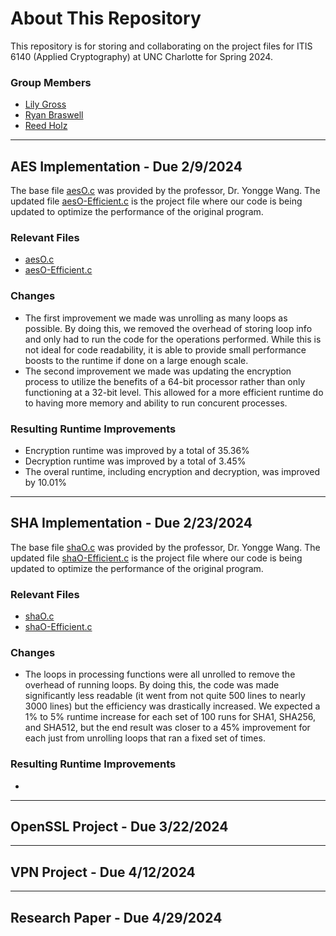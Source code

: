 # About This Repository
This repository is for storing and collaborating on the project files for ITIS 6140 (Applied Cryptography) at UNC Charlotte for Spring 2024.
### Group Members
- [Lily Gross](https://github.com/AppalachianMounta1n)
- [Ryan Braswell](https://github.com/braswellry67)
- [Reed Holz](https://github.com/reedholz)

***
## AES Implementation - Due 2/9/2024
The base file [aesO.c](https://github.com/AppalachianMounta1n/ITIS-6240-Projects/blob/main/AES%20Implementation/aesO.c) was provided by the professor, Dr. Yongge Wang. The updated file [aesO-Efficient.c](https://github.com/AppalachianMounta1n/ITIS-6240-Projects/blob/main/AES%20Implementation/aesO%20-%20Efficient.c) is the project file where our code is being updated to optimize the performance of the original program.

### Relevant Files
- [aesO.c](https://github.com/AppalachianMounta1n/ITIS-6240-Projects/blob/main/AES%20Implementation/aesO.c)
- [aesO-Efficient.c](https://github.com/AppalachianMounta1n/ITIS-6240-Projects/blob/main/AES%20Implementation/aesO%20-%20Efficient.c)

### Changes
- The first improvement we made was unrolling as many loops as possible. By doing this, we removed the overhead of storing loop info and only had to run the code for the operations performed. While this is not ideal for code readability, it is able to provide small performance boosts to the runtime if done on a large enough scale.
- The second improvement we made was updating the encryption process to utilize the benefits of a 64-bit processor rather than only functioning at a 32-bit level. This allowed for a more efficient runtime do to having more memory and ability to run concurent processes.

### Resulting Runtime Improvements
- Encryption runtime was improved by a total of 35.36%
- Decryption runtime was improved by a total of 3.45%
- The overal runtime, including encryption and decryption, was improved by 10.01%

***
## SHA Implementation - Due 2/23/2024
The base file [shaO.c](https://github.com/AppalachianMounta1n/ITIS-6240-Projects/blob/main/SHA%20Implementation/shaO.c) was provided by the professor, Dr. Yongge Wang. The updated file [shaO-Efficient.c](https://github.com/AppalachianMounta1n/ITIS-6240-Projects/blob/main/SHA%20Implementation/shaO-Efficient.c) is the project file where our code is being updated to optimize the performance of the original program.

### Relevant Files
- [shaO.c](https://github.com/AppalachianMounta1n/ITIS-6240-Projects/blob/main/SHA%20Implementation/shaO.c)
- [shaO-Efficient.c](https://github.com/AppalachianMounta1n/ITIS-6240-Projects/blob/main/SHA%20Implementation/shaO-Efficient.c)

### Changes
- The loops in processing functions were all unrolled to remove the overhead of running loops. By doing this, the code was made significantly less readable (it went from not quite 500 lines to nearly 3000 lines) but the efficiency was drastically increased. We expected a 1% to 5% runtime increase for each set of 100 runs for SHA1, SHA256, and SHA512, but the end result was closer to a 45% improvement for each just from unrolling loops that ran a fixed set of times.

### Resulting Runtime Improvements
- 

***
## OpenSSL Project - Due 3/22/2024


***
## VPN Project - Due 4/12/2024


***
## Research Paper - Due 4/29/2024